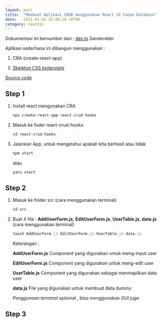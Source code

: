 ```yaml
---
layout: post
title:  "Membuat Aplikasi CRUD menggunakan React JS tanpa Database"
date:   2021-03-16 15:49:28 +0700
category: reactjs
---
```


Dokumentasi ini bersumber dari : [dev.to](https://dev.to/sanderdebr/creating-a-crud-app-in-react-with-hooks-3jml) Sanderdebr

Aplikasi sederhana ini dibangun menggunakan :

1. CRA (create-react-app)

2. [Skeleton CSS boilerplate](http://getskeleton.com)

[Source code](https://github.com/mhanifmuhsin/react-crud-hook)

## Step 1

1. Install react mengunakan CRA
    ```javascript
    npx create-react-app react-crud-hooks
    ```
2. Masuk ke foder react-crud-hooks
    ```javascript
    cd react-crud-hooks
    ```
3. Jalankan App, untuk mengetahui apakah kita berhasil atau tidak
    ```javascript
    npm start
    ```
    atau
    ```javascript
    yarn start
    ```

## Step 2 

1. Masuk ke folder src (cara menggunakan terminal)
    ```javascript
    cd src
    ```
2. Buat 4 file : **AddUserForm.js**, **EditUserForm.js**, **UserTable.js**, **data.js** (cara menggunakan terminal)
    ```javascript
    touch AddUserForm.js EditUserForm.js UserTable.js data.js
    ```

    Keterangan :

    **AddUserForm.js** Component yang digunakan untuk meng-input user

    **EditUserForm.js** Component yang digunakan untuk meng-edit user

    **UserTable.js** Component yang digunakan sebagai menmapilkan data user

    **data.js** File yang digunakan untuk membuat data dummy

    *Penggunaan terminal optional , bisa menggunakan GUI juga*

## Step 3

